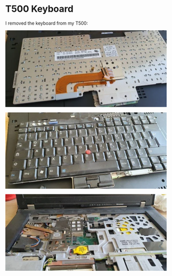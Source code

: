 # T500 Keyboard

I removed the keyboard from my T500:

![T500-keyboard](_keyboards_T500-keyboard1.webp)

![T500-keyboard](_keyboards_T500-keyboard2.webp)

![T500-keyboard](_keyboards_T500-keyboard3.webp)
